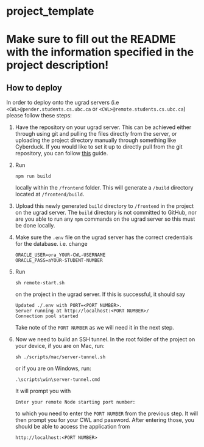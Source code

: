 # project_template

# Make sure to fill out the README with the information specified in the project description!

## How to deploy
In order to deploy onto the ugrad servers (i.e `<CWL>@pender.students.cs.ubc.ca` or `<CWL>@remote.students.cs.ubc.ca`)
please follow these steps:

1. Have the repository on your ugrad server. This can be achieved either through using git and pulling the files directly
from the server, or uploading the project directory manually through something like Cyberduck. If you would like to set 
it up to directly pull from the git repository, you can follow <a href="https://medium.com/@kyledeguzmanx/quick-step-by-step-guide-to-generating-an-ssh-key-in-github-d3c6f7e185bb" target="_blank">this</a>
guide.


2. Run 
   ```
   npm run build
   ```

    locally within the `/frontend` folder. This will generate a `/build` directory located at `/frontend/build`.
3. Upload this newly generated `build` directory to `/frontend` in the project on the ugrad server. The `build` directory is not committed to GitHub, nor are you able to run any `npm` commands on the ugrad server
   so this must be done locally.
5. Make sure the `.env` file on the ugrad server has the correct credentials for the database. i.e. change
    ```
    ORACLE_USER=ora_YOUR-CWL-USERNAME
    ORACLE_PASS=aYOUR-STUDENT-NUMBER
    ```
6. Run 

   ```
   sh remote-start.sh
   ```
   on the project in the ugrad server. If this is successful, it should say
   ```
   Updated ./.env with PORT=<PORT NUMBER>.
   Server running at http://localhost:<PORT NUMBER>/
   Connection pool started
   ```
   Take note of the `PORT NUMBER` as we will need it in the next step.
7. Now we need to build an SSH tunnel. In the root folder of the project on your device, if you are on Mac, run:
   ```
   sh ./scripts/mac/server-tunnel.sh
   ```
   or if you are on Windows, run:
   ```
   .\scripts\win\server-tunnel.cmd
   ```
   It will prompt you with
   ```
   Enter your remote Node starting port number: 
   ```
   to which you need to enter the `PORT NUMBER` from the previous step. It will then prompt you for your CWL and password.
   After entering those, you should be able to access the application from 
   ```
   http://localhost:<PORT NUMBER>
   ```
